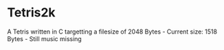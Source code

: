 # Tetris2k
A Tetris written in C targetting a filesize of 2048 Bytes - Current size: 1518 Bytes - Still music missing

